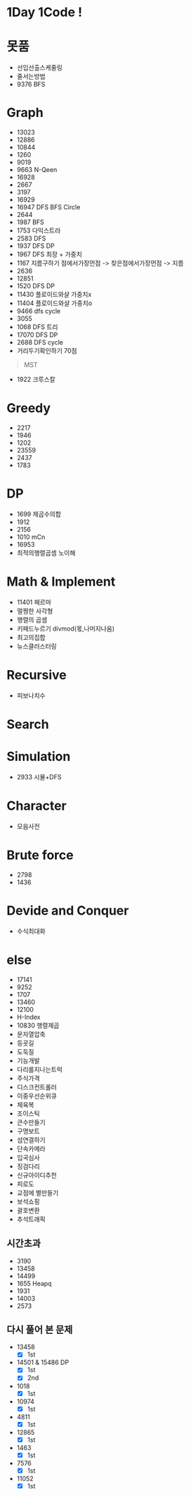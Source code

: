 # 1Day 1Code !

# 못품
- 선입선출스케줄링
- 줄서는방법
- 9376 BFS

# Graph
- 13023
- 12886
- 10844
- 1260
- 9019
- 9663 N-Qeen
- 16928
- 2667
- 3197
- 16929
- 16947 DFS BFS Circle
- 2644 
- 1987 BFS
- 1753 다익스트라
- 2583 DFS
- 1937 DFS DP
- 1967 DFS 최장 + 가중치
- 1167 지름구하기 점에서가장먼점 -> 찾은점에서가장먼점 -> 지름
- 2636
- 12851
- 1520 DFS DP
- 11430 플로이드와샬 가중치x
- 11404 플로이드와샬 가중치o
- 9466 dfs cycle
- 3055
- 1068 DFS 트리
- 17070 DFS DP
- 2688 DFS cycle
- 거리두기확인하기 70점
> MST
- 1922 크루스칼

# Greedy
- 2217
- 1946
- 1202
- 23559
- 2437
- 1783

# DP
- 1699 제곱수의합
- 1912
- 2156
- 1010 mCn
- 16953
- 최적의행렬곱셈 노이해

# Math & Implement
- 11401 페르마
- 멀쩡한 사각형
- 행렬의 곱셈
- 키패드누르기 divmod(몫,나머지나옴)
- 최고의집합
- 뉴스클러스터링

# Recursive
- 피보나치수

# Search

# Simulation
- 2933 시뮬+DFS

# Character 
- 모음사전

# Brute force
- 2798
- 1436

# Devide and Conquer
- 수식최대화

# else
- 17141
- 9252
- 1707
- 13460
- 12100
- H-Index
- 10830 행렬제곱
- 문자열압축
- 등굣길
- 도둑질
- 기능개발
- 다리를지나는트럭
- 주식가격
- 디스크컨트롤러
- 이중우선순위큐
- 체육복
- 조이스틱
- 큰수만들기
- 구명보트
- 섬연결하기
- 단속카메라
- 입국심사
- 징검다리
- 신규아이디추천
- 피로도
- 교점에 별만들기
- 보석쇼핑
- 괄호변환
- 추석트래픽

## 시간초과
- 3190
- 13458
- 14499
- 1655 Heapq
- 1931
- 14003
- 2573

## 다시 풀어 본 문제
- 13458
  - [x] 1st
- 14501 & 15486 DP
  - [x] 1st
  - [x] 2nd
- 1018
  - [x] 1st
- 10974
  - [x] 1st
- 4811
  - [x] 1st
- 12865
  - [x] 1st
- 1463
  - [x] 1st
- 7576
  - [x] 1st
- 11052
  - [x] 1st
